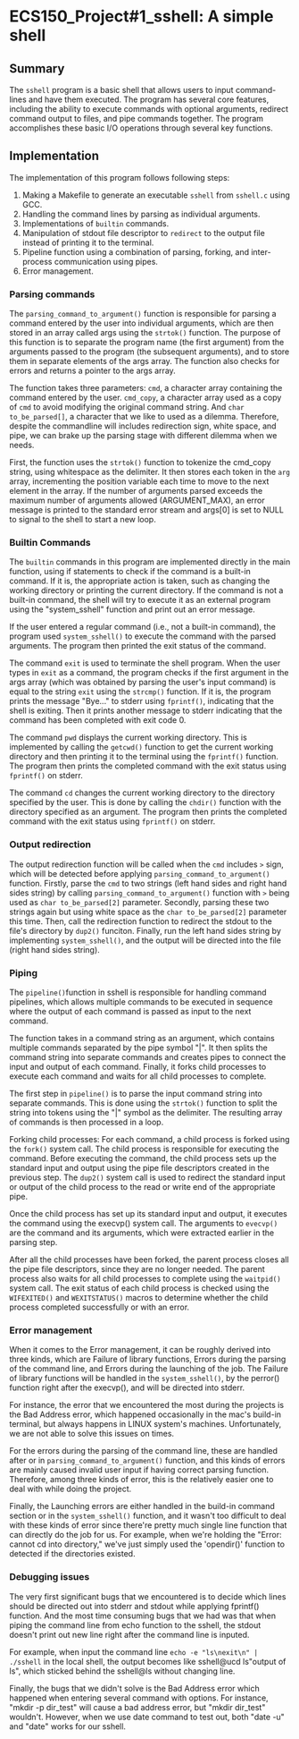 # ECS150_Project#1_sshell: A simple shell

## Summary

The `sshell` program is a basic shell that allows users to input command-lines and 
have them executed. The program has several core features, including the ability to 
execute commands with optional arguments, redirect command output to files, and pipe 
commands together. The program accomplishes these basic I/O operations through several 
key functions.

## Implementation

The implementation of this program follows following steps:
1. Making a Makefile to generate an executable `sshell` from `sshell.c` using GCC. 
2. Handling the command lines by parsing as individual arguments.  
3. Implementations of `builtin` commands.
4. Manipulation of stdout file descriptor to `redirect` to the output file instead 
of printing it to the terminal. 
5. Pipeline function using a combination of parsing, forking, and inter-process 
communication using pipes. 
6. Error management.

### Parsing commands

The `parsing_command_to_argument()` function is responsible for parsing a command 
entered by the user into individual arguments, which are then stored in an array 
called args using the `strtok()` function. The purpose of this function is to separate 
the program name (the first argument) from the arguments passed to the program (the 
subsequent arguments), and to store them in separate elements of the args array. The 
function also checks for errors and returns a pointer to the args array.

The function takes three parameters: `cmd`, a character array containing the command 
entered by the user. `cmd_copy`, a character array used as a copy of `cmd` to avoid 
modifying the original command string. And `char to_be_parsed[]`, a character that 
we like to used as a dilemma. Therefore, despite the commandline will includes
redirection sign, white space, and pipe, we can brake up the parsing stage with 
different dilemma when we needs.

First, the function uses the `strtok()` function to tokenize the cmd_copy 
string, using whitespace as the delimiter. It then stores each token in the `arg` 
array, incrementing the position variable each time to move to the next element in the 
array.  If the number of arguments parsed exceeds the maximum number of arguments 
allowed (ARGUMENT_MAX), an error message is printed to the standard error stream and 
args[0] is set to NULL to signal to the shell to start a new loop.

### Builtin Commands

The `builtin` commands in this program are implemented directly in the main function, 
using if statements to check if the command is a built-in command. If it is, the 
appropriate action is taken, such as changing the working directory or printing the 
current directory. If the command is not a built-in command, the shell will try to 
execute it as an external program using the "system_sshell" function and print out an 
error message.

If the user entered a regular command (i.e., not a built-in command), the program used 
`system_sshell()` to execute the command with the parsed arguments. The program then 
printed the exit status of the command.

The command `exit` is used to terminate the shell program. When the user types in 
`exit` as a command, the program checks if the first argument in the args array (which 
was obtained by parsing the user's input command) is equal to the string `exit` using 
the `strcmp()` function. If it is, the program prints the message "Bye..." to stderr 
using `fprintf()`, indicating that the shell is exiting. Then it prints another 
message to stderr indicating that the command has been completed with exit code 0.

The command `pwd` displays the current working directory. This is implemented by 
calling the `getcwd()` function to get the current working directory and then printing 
it to the terminal using the `fprintf()` function. The program then prints the 
completed command with the exit status using `fprintf()` on stderr.

The command `cd` changes the current working directory to the directory specified by 
the user. This is done by calling the `chdir()` function with the directory specified 
as an argument. The program then prints the completed command with the exit status 
using `fprintf()` on stderr.

### Output redirection
The output redirection function will be called when the `cmd` includes `>` sign, which
will be detected before applying `parsing_command_to_argument()` function. Firstly, 
parse the `cmd` to two strings (left hand sides and right hand sides string) by 
calling `parsing_command_to_argument()` function with `>` being used as 
`char to_be_parsed[2]` parameter. Secondly, parsing these two strings again but using 
white space as the `char to_be_parsed[2]` parameter this time. Then, call the 
redirection function to redirect the stdout to the file's directory by `dup2()` funciton. 
Finally, run the left hand sides string by implementing `system_sshell()`, and the output 
will be directed into the file (right hand sides string).

### Piping
 
The `pipeline()`function in sshell is responsible for handling command pipelines, 
which allows multiple commands to be executed in sequence where the output of each 
command is passed as input to the next command.

The function takes in a command string as an argument, which contains multiple 
commands separated by the pipe symbol "|". It then splits the command string into 
separate commands and creates pipes to connect the input and output of each command. 
Finally, it forks child processes to execute each command and waits for all child 
processes to complete.

The first step in `pipeline()` is to parse the input command string into separate 
commands. This is done using the `strtok()` function to split the string into tokens 
using the "|" symbol as the delimiter. The resulting array of commands is then 
processed in a loop.

Forking child processes: For each command, a child process is forked using the `fork()` 
system call. The child process is responsible for executing the command. Before 
executing the command, the child process sets up the standard input and output using 
the pipe file descriptors created in the previous step. The `dup2()` system call is used 
to redirect the standard input or output of the child process to the read or write end 
of the appropriate pipe.

Once the child process has set up its standard input and output, it executes the 
command using the execvp() system call. The arguments to `evecvp()` are the command and 
its arguments, which were extracted earlier in the parsing step.

After all the child processes have been forked, the parent process closes all the pipe 
file descriptors, since they are no longer needed. The parent process also waits for 
all child processes to complete using the `waitpid()` system call. The exit status of 
each child process is checked using the `WIFEXITED()` and `WEXITSTATUS()` macros to 
determine whether the child process completed successfully or with an error.


### Error management
When it comes to the Error management, it can be roughly derived into three kinds, 
which are Failure of library functions, Errors during the parsing of the command line,
and Errors during the launching of the job. The Failure of library functions will be 
handled in the `system_sshell()`, by the perror() function right after the execvp(), 
and will be directed into stderr. 

For instance, the error that we encountered the most
during the projects is the Bad Address error, which happened occasionally in the 
mac's build-in terminal, but always happens in LINUX system's machines. 
Unfortunately, we are not able to solve this issues on times.

For the errors during the parsing of the command line, these are handled after or in 
`parsing_command_to_argument()` function, and this kinds of errors are mainly caused 
invalid user input if having correct parsing function. Therefore, among three kinds 
of error, this is the relatively easier one to deal with while doing the project.

Finally, the Launching errors are either handled in the build-in command section or
in the `system_sshell()` function, and it wasn't too difficult to deal with these
kinds of error since there're pretty much single line function that can directly 
do the job for us. For example, when we're holding the "Error: cannot cd into
directory," we've just simply used the 'opendir()' function to detected if the
directories existed.

### Debugging issues
The very first significant bugs that we encountered is to decide which lines should 
be directed out into stderr and stdout while applying fprintf() function. And the 
most time consuming bugs that we had was that when piping the command line from 
echo function to the sshell, the stdout doesn't print out new line right after the
command line is inputed. 

For example, when input the command line `echo -e "ls\nexit\n" | ./sshell`  in the
local shell, the output becomes like sshell@ucd ls"output of ls", which sticked 
behind the sshell@ls without changing line.

Finally, the bugs that we didn't solve is the Bad Address error which happened 
when entering several command with options. For instance, "mkdir -p dir_test"
will cause a bad address error, but "mkdir dir_test" wouldn't. However, when
we use date command to test out, both "date -u" and "date" works for our sshell.

